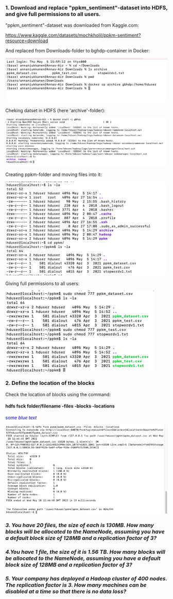### 1. Download and replace "ppkm_sentiment"-dataset into HDFS, and give full permissions to all users.

"ppkm_sentiment"-dataset was downloaded from Kaggle.com:

https://www.kaggle.com/datasets/mochkholil/ppkm-sentiment?resource=download

And replaced from Downloads-folder to bghdp-container in Docker:

![ppkm dataset downloading](https://github.com/Annassie/BigData-Hadoop/blob/Anna_Niukkanen_task_2/Anna_Niukkanen_task_2/images/cp_dataset_into_docker.png)

Cheking datset in HDFS (here 'archive'-folder):

![dataset in HDFS](https://github.com/Annassie/BigData-Hadoop/blob/Anna_Niukkanen_task_2/Anna_Niukkanen_task_2/images/dataset_in_gbhdp.png)

Creating ppkm-folder and moving files into it:

![ppkm-folder](https://github.com/Annassie/BigData-Hadoop/blob/Anna_Niukkanen_task_2/Anna_Niukkanen_task_2/images/mv_files_ppkm.png)

Giving full permissions to all users:

![Giving full permissions](https://github.com/Annassie/BigData-Hadoop/blob/Anna_Niukkanen_task_2/Anna_Niukkanen_task_2/images/giving_full_permissions.png)


### 2. Define the location of the blocks

Check the location of blocks using the command:

#### hdfs fsck folder/filename -files -blocks -locations

<span style="color:blue">some <em>blue<em> text</span>

![Location of blocks](https://github.com/Annassie/BigData-Hadoop/blob/Anna_Niukkanen_task_2/Anna_Niukkanen_task_2/images/blocks_location.png)

### 3. You have 20 files, the size of each is 130MB. How many blocks will be allocated to the NameNode, assuming you have a default block size of 128MB and a replication factor of 3?

### 4.You have 1 file, the size of it is 1.56 TB. How many blocks will be allocated to the NameNode, assuming you have a default block size of 128MB and a replication factor of 3?

### 5. Your company has deployed a Hadoop cluster of 400 nodes. The replication factor is 3. How many machines can be disabled at a time so that there is no data loss?
